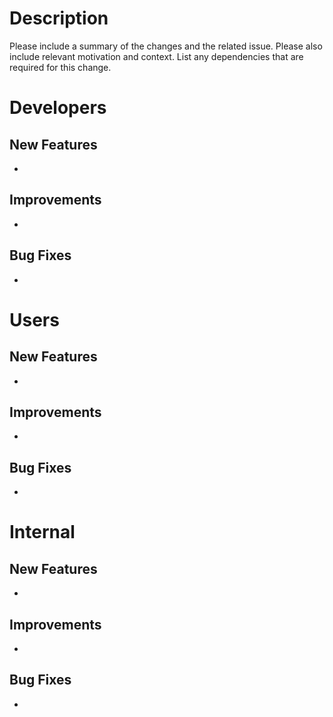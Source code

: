 # Description

Please include a summary of the changes and the related issue. Please also include relevant motivation and context. List any dependencies that are required for this change.

# Developers
## New Features
- 

## Improvements
-

## Bug Fixes
-

# Users
## New Features
- 

## Improvements
-

## Bug Fixes
-
# Internal
## New Features
- 

## Improvements
-

## Bug Fixes
-

